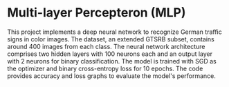 # Multi-layer Percepteron (MLP)
This project implements a deep neural network to recognize German traffic signs in color images. The dataset, an extended GTSRB subset, contains around 400 images from each class. The neural network architecture comprises two hidden layers with 100 neurons each and an output layer with 2 neurons for binary classification. The model is trained with SGD as the optimizer and binary cross-entropy loss for 10 epochs. The code provides accuracy and loss graphs to evaluate the model's performance.
